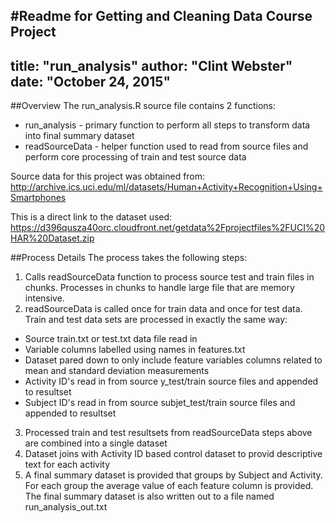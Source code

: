 #Readme for Getting and Cleaning Data Course Project
---
title: "run_analysis"
author: "Clint Webster"
date: "October 24, 2015"
---

##Overview
The run_analysis.R source file contains 2 functions:
* run_analysis - primary function to perform all steps to transform data into final summary dataset
* readSourceData - helper function used to read from source files and perform core processing of train and test source data

Source data for this project was obtained from:
http://archive.ics.uci.edu/ml/datasets/Human+Activity+Recognition+Using+Smartphones

This is a direct link to the dataset used:
https://d396qusza40orc.cloudfront.net/getdata%2Fprojectfiles%2FUCI%20HAR%20Dataset.zip

##Process Details
The process takes the following steps:
1. Calls readSourceData function to process source test and train files in chunks. Processes in chunks to handle large file that are memory intensive.
2. readSourceData is called once for train data and once for test data. Train and test data sets are processed in exactly the same way:
  + Source train.txt or test.txt data file read in
  + Variable columns labelled using names in features.txt
  + Dataset pared down to only include feature variables columns related to mean and standard deviation measurements
  + Activity ID's read in from source y_test/train source files and appended to resultset
  + Subject ID's read in from source subjet_test/train source files and appended to resultset
3. Processed train and test resultsets from readSourceData steps above are combined into a single dataset
4. Dataset joins with Activity ID based control dataset to provid descriptive text for each activity
5. A final summary dataset is provided that groups by Subject and Activity. For each group the average value of each feature column is provided.  The final summary dataset is also written out to a file named run_analysis_out.txt
